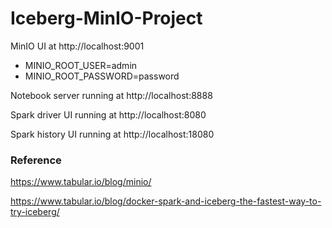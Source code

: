 # Iceberg-MinIO-Project
MinIO UI at http://localhost:9001
- MINIO_ROOT_USER=admin
- MINIO_ROOT_PASSWORD=password
  
Notebook server running at http://localhost:8888

Spark driver UI running at http://localhost:8080

Spark history UI running at http://localhost:18080

### Reference
https://www.tabular.io/blog/minio/

https://www.tabular.io/blog/docker-spark-and-iceberg-the-fastest-way-to-try-iceberg/

